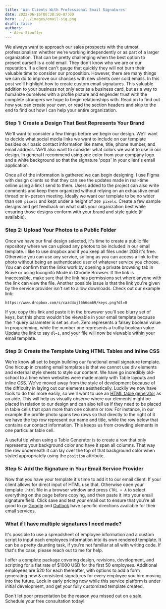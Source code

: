 ```yaml
---
title: 'Win Clients With Professional Email Signatures'
date: 2022-06-16T00:38:50-07:00
hero: ../../images/email-sig.png
draft: false
authors:
  - Alex Stouffer
---
```


We always want to approach our sales prospects with the utmost professionalism whether we're working independently or as part of a larger organization. That can be pretty challenging when the best option to present ourself is a cold email. They don't know who we are or our reputation. If a client can't gauge that quickly they will not burn their valuable time to consider our proposition. However, there are many things we can do to improve our chances with new clients over cold emails. In this post we'll highlight how to create custom email signatures. This valuable addition to your business not only acts as a business card, but as a way to humanize ourselves with a profile picture and engender trust with the complete strangers we hope to begin relationships with. Read on to find out how you can create your own, or read the section headers and skip to the end to find out how I can help your entire organization. 

### Step 1: Create a Design That Best Represents Your Brand

We'll want to consider a few things before we begin our design. We'll want to decide what social media links we want to include on our template besides our basic contact information like name, title, phone number, and email address. We'll also want to consider what colors we want to use in our design. In general I recommend using one color from your company logo and a white background so that the signature 'pops' in your client's email application.

Once all of the information is gathered we can begin designing. I use Figma with design clients so that they can see the updates made in real-time online using a link I send to them. Users added to the project can also write comments and keep them organized without relying on an exhaustive email thread or in-person meeting. Ideally we want our template to be no wider than `600 pixels` and kept under a height of `200 pixels`. Create a few sample designs and get feedback on what suits your organization best while ensuring those designs conform with your brand and style guide (if available).

### Step 2: Upload Your Photos to a Public Folder

Once we have our final design selected, it's time to create a public file repository where we can upload any photos to be included in our email template. I like to use dropbox and if you keep all files under 2GB it's free. Otherwise you can use any service, so long as you can access a link to the photo without being an authenticated user of whatever service you choose. You can confirm that the links work by opening a private browsing tab in Brave or using Incognito Mode in Chrome Browser. If the link is inaccessible, make sure that the link has permissions set where anyone with the link can view the file. Another possible issue is that the link you're given by the service provider isn't set to allow downloads. Check out our example link:

```
https://www.dropbox.com/s/cazd4xjl6h6om69/keys.png?dl=0
```

If you copy this link and paste it in the browswer you'll see blurry set of keys, but this photo wouldn't be viewable in your email template because the `?` query parameter is set as `dl=0`. Zero represents a falsey boolean value in programming, while the number one represents a truthy boolean value. Update the link to say `dl=1`, and your file will now be viewable within your email template.

### Step 3: Create the Template Using HTML Tables and Inline CSS

We're know all set to begin building our functional email signature template. One hiccup in creating email templates is that we cannot use div elements and external style sheets to style our content. We have go incredibly old-school to a time when websites were made mainly with Table layouts and inline CSS. We've moved away from the style of development because of the difficulty in laying out our elements aesthetically. Luckily we now have tools to do this more easily, so we'll want to use an [HTML table generator](https://www.tablesgenerator.com/html_tables) as an aide. This will help us visually observe where our elements might be placed in relation to our design and can also tell us if they need to be placed in table cells that span more than one column or row. For instance, in our example the profile photo spans two rows so that directly to the right of it we have the top row represent our name and title, while the row below that contains our contact information. This keeps us from crowding elements in one particular table cell.

A useful tip when using a Table Generator is to create a row that only represents your background color and have it span all columns. That way the row underneath it can lay over the top of that background color when styled appropriately using the `position` attribute.

### Step 5: Add the Signature in Your Email Service Provider

Now that you have your template it's time to add it to our email client. If your client allows for direct input of HTML use that. Otherwise open your template `.html` file in a browser window and press `CTRL + A` to select everything on the page before copying, and then paste it into your email signature field. Click save and test your email out to ensure that you're all good to go.[Google](https://support.google.com/mail/answer/8395?hl=en&co=GENIE.Platform%3DDesktop) and [Outlook](https://support.microsoft.com/en-us/office/create-an-email-signature-31fb24f9-e698-4789-b92a-f0e777f774ca) have specific directions available for their email services.

### What if I have multiple signatures I need made?

It's possible to use a spreadsheet of employee information and a custom script to input each employees information into its own rendered template. It can be a pretty daunting task, if you're not familiar at all with writing code. If that's the case, please reach out to me for help.

I offer a complete package covering design, revisions, development, and scripting for a flat rate of $1000 USD for the first 50 employees. Additional employees are $20 for each thereafter, with options to add a form generating new & consistent signatures for every employee you hire moving into the future. Lock in early pricing now while this service platform is under initial development, and get your fully customized template created.

Don't let poor presentation be the reason you missed out on a sale. Schedule your free consultation today!
